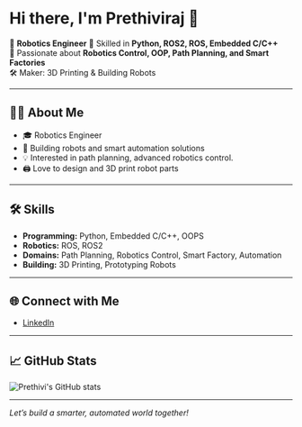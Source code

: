# Hi there, I'm Prethiviraj 👋

🚀 **Robotics Engineer**
🔧 Skilled in **Python, ROS2, ROS, Embedded C/C++**  
🤖 Passionate about **Robotics Control, OOP, Path Planning, and Smart Factories**  
🛠️ Maker: 3D Printing & Building Robots

---

## 👨‍💻 About Me

- 🎓 Robotics Engineer
- 🤖 Building robots and smart automation solutions
- 💡 Interested in path planning, advanced robotics control.
- 🖨️ Love to design and 3D print robot parts

---

## 🛠️ Skills

- **Programming:** Python, Embedded C/C++, OOPS
- **Robotics:** ROS, ROS2
- **Domains:** Path Planning, Robotics Control, Smart Factory, Automation
- **Building:** 3D Printing, Prototyping Robots

---

## 🌐 Connect with Me

- [LinkedIn](https://www.linkedin.com/in/prethiviraj)

---

## 📈 GitHub Stats

<!-- Replace with your actual GitHub stats if you want -->
![Prethivi's GitHub stats](https://github-readme-stats.vercel.app/api?username=Prethivi1608&show_icons=true&theme=radical)

---

*Let’s build a smarter, automated world together!*
